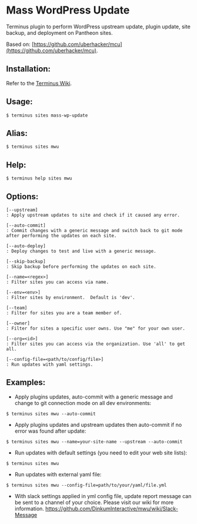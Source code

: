 # Mass WordPress Update
Terminus plugin to perform WordPress upstream update, plugin update, site backup, and deployment on Pantheon sites.

Based on: [https://github.com/uberhacker/mcu](https://github.com/uberhacker/mcu).

## Installation:
Refer to the [Terminus Wiki](https://github.com/pantheon-systems/terminus/wiki/Plugins).

## Usage:
```
$ terminus sites mass-wp-update
```

## Alias:
```
$ terminus sites mwu
```

## Help:
```
$ terminus help sites mwu
```

## Options:
```
[--upstream]
: Apply upstream updates to site and check if it caused any error.

[--auto-commit]
: Commit changes with a generic message and switch back to git mode after performing the updates on each site.

[--auto-deploy]
: Deploy changes to test and live with a generic message.

[--skip-backup]
: Skip backup before performing the updates on each site.

[--name=<regex>]
: Filter sites you can access via name.

[--env=<env>]
: Filter sites by environment.  Default is 'dev'.

[--team]
: Filter for sites you are a team member of.

[--owner]
: Filter for sites a specific user owns. Use "me" for your own user.

[--org=<id>]
: Filter sites you can access via the organization. Use 'all' to get all.

[--config-file=<path/to/config/file>]
: Run updates with yaml settings.

```

## Examples:
* Apply plugins updates, auto-commit with a generic message and change to git connection mode on all dev environments:
```
$ terminus sites mwu --auto-commit
```

* Apply plugins updates and upstream updates then auto-commit if no error was found after update:
```
$ terminus sites mwu --name=your-site-name --upstream --auto-commit
```

* Run updates with default settings (you need to edit your web site lists):
```
$ terminus sites mwu
```

* Run updates with external yaml file:
```
$ terminus sites mwu --config-file=path/to/your/yaml/file.yml
```

* With slack settings applied in yml config file, update report message can be sent to a channel of your choice. Please visit our wiki for more information. https://github.com/DinkumInteractive/mwu/wiki/Slack-Message


